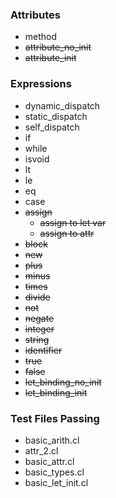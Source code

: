 ### Attributes

- method
- ~~attribute_no_init~~
- ~~attribute_init~~

### Expressions

- dynamic_dispatch
- static_dispatch
- self_dispatch
- if
- while
- isvoid
- lt
- le
- eq
- case
- ~~assign~~
	- ~~assign to let var~~
	- ~~assign to attr~~
- ~~block~~
- ~~new~~
- ~~plus~~
- ~~minus~~
- ~~times~~
- ~~divide~~
- ~~not~~
- ~~negate~~
- ~~integer~~
- ~~string~~
- ~~identifier~~
- ~~true~~
- ~~false~~
- ~~let_binding_no_init~~
- ~~let_binding_init~~

### Test Files Passing
- basic_arith.cl
- attr_2.cl
- basic_attr.cl
- basic_types.cl
- basic_let_init.cl
